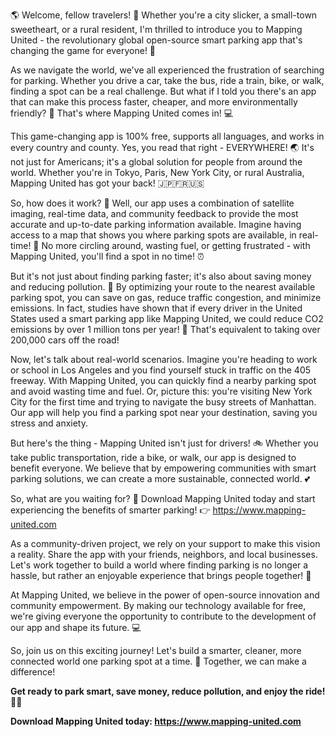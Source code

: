 🌎 Welcome, fellow travelers! 🚗 Whether you're a city slicker, a small-town sweetheart, or a rural resident, I'm thrilled to introduce you to Mapping United - the revolutionary global open-source smart parking app that's changing the game for everyone! 📱

As we navigate the world, we've all experienced the frustration of searching for parking. Whether you drive a car, take the bus, ride a train, bike, or walk, finding a spot can be a real challenge. But what if I told you there's an app that can make this process faster, cheaper, and more environmentally friendly? 🚀 That's where Mapping United comes in! 💻

This game-changing app is 100% free, supports all languages, and works in every country and county. Yes, you read that right - EVERYWHERE! 🌏 It's not just for Americans; it's a global solution for people from around the world. Whether you're in Tokyo, Paris, New York City, or rural Australia, Mapping United has got your back! 🇯🇵🇫🇷🇺🇸

So, how does it work? 🤔 Well, our app uses a combination of satellite imaging, real-time data, and community feedback to provide the most accurate and up-to-date parking information available. Imagine having access to a map that shows you where parking spots are available, in real-time! 📍 No more circling around, wasting fuel, or getting frustrated - with Mapping United, you'll find a spot in no time! ⏰

But it's not just about finding parking faster; it's also about saving money and reducing pollution. 💸 By optimizing your route to the nearest available parking spot, you can save on gas, reduce traffic congestion, and minimize emissions. In fact, studies have shown that if every driver in the United States used a smart parking app like Mapping United, we could reduce CO2 emissions by over 1 million tons per year! 🌟 That's equivalent to taking over 200,000 cars off the road!

Now, let's talk about real-world scenarios. Imagine you're heading to work or school in Los Angeles and you find yourself stuck in traffic on the 405 freeway. With Mapping United, you can quickly find a nearby parking spot and avoid wasting time and fuel. Or, picture this: you're visiting New York City for the first time and trying to navigate the busy streets of Manhattan. Our app will help you find a parking spot near your destination, saving you stress and anxiety.

But here's the thing - Mapping United isn't just for drivers! 🚲 Whether you take public transportation, ride a bike, or walk, our app is designed to benefit everyone. We believe that by empowering communities with smart parking solutions, we can create a more sustainable, connected world. 💕

So, what are you waiting for? 🤔 Download Mapping United today and start experiencing the benefits of smarter parking! 👉 https://www.mapping-united.com

As a community-driven project, we rely on your support to make this vision a reality. Share the app with your friends, neighbors, and local businesses. Let's work together to build a world where finding parking is no longer a hassle, but rather an enjoyable experience that brings people together! 🌈

At Mapping United, we believe in the power of open-source innovation and community empowerment. By making our technology available for free, we're giving everyone the opportunity to contribute to the development of our app and shape its future. 💻

So, join us on this exciting journey! Let's build a smarter, cleaner, more connected world one parking spot at a time. 🌟 Together, we can make a difference!

**Get ready to park smart, save money, reduce pollution, and enjoy the ride! 🚗🌈**

**Download Mapping United today: https://www.mapping-united.com**